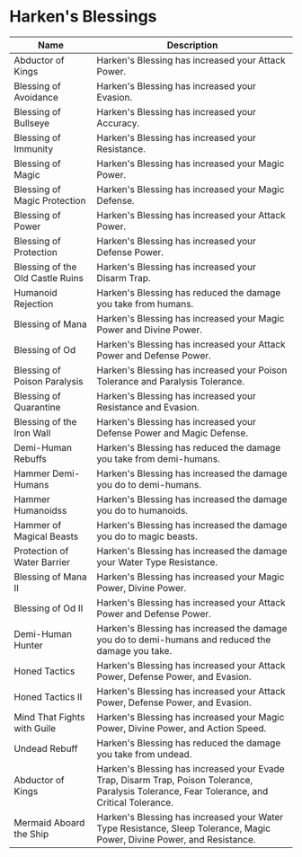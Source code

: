 # Harken's Blessings

| Name                                                    | Description                                                                                                                                  |
| ------------------------------------------------------- | -------------------------------------------------------------------------------------------------------------------------------------------- |
| Abductor of Kings                                       | Harken's Blessing has increased your Attack Power.                                                                                           |
| Blessing of Avoidance                                   | Harken's Blessing has increased your Evasion.                                                                                                |
| Blessing of Bullseye                                    | Harken's Blessing has increased your Accuracy.                                                                                               |
| Blessing of Immunity                                    | Harken's Blessing has increased your Resistance.                                                                                             |
| Blessing of Magic                                       | Harken's Blessing has increased your Magic Power.                                                                                            |
| Blessing of Magic Protection                            | Harken's Blessing has increased your Magic Defense.                                                                                          |
| Blessing of Power                                       | Harken's Blessing has increased your Attack Power.                                                                                           |
| Blessing of Protection                                  | Harken's Blessing has increased your Defense Power.                                                                                          |
| Blessing of the Old Castle Ruins                        | Harken's Blessing has increased your Disarm Trap.                                                                                            |
| <span class="green">Humanoid Rejection</span>           | Harken's Blessing has reduced the damage you take from humans.                                                                               |
| <span class="green">Blessing of Mana</span>             | Harken's Blessing has increased your Magic Power and Divine Power.                                                                           |
| <span class="green">Blessing of Od</span>               | Harken's Blessing has increased your Attack Power and Defense Power.                                                                         |
| <span class="green">Blessing of Poison Paralysis</span> | Harken's Blessing has increased your Poison Tolerance and Paralysis Tolerance.                                                               |
| <span class="green">Blessing of Quarantine</span>       | Harken's Blessing has increased your Resistance and Evasion.                                                                                 |
| <span class="green">Blessing of the Iron Wall</span>    | Harken's Blessing has increased your Defense Power and Magic Defense.                                                                        |
| <span class="green">Demi-Human Rebuffs</span>           | Harken's Blessing has reduced the damage you take from demi-humans.                                                                          |
| <span class="green">Hammer Demi-Humans</span>           | Harken's Blessing has increased the damage you do to demi-humans.                                                                            |
| <span class="green">Hammer Humanoidss</span>            | Harken's Blessing has increased the damage you do to humanoids.                                                                              |
| <span class="green">Hammer of Magical Beasts</span>     | Harken's Blessing has increased the damage you do to magic beasts.                                                                           |
| <span class="green">Protection of Water Barrier</span>  | Harken's Blessing has increased the damage your Water Type Resistance.                                                                       |
| <span class="blue">Blessing of Mana II</span>           | Harken's Blessing has increased your Magic Power, Divine Power.                                                                              |
| <span class="blue">Blessing of Od II</span>             | Harken's Blessing has increased your Attack Power and Defense Power.                                                                         |
| <span class="blue">Demi-Human Hunter</span>             | Harken's Blessing has increased the damage you do to demi-humans and reduced the damage you take.                                            |
| <span class="blue">Honed Tactics</span>                 | Harken's Blessing has increased your Attack Power, Defense Power, and Evasion.                                                               |
| <span class="blue">Honed Tactics II</span>              | Harken's Blessing has increased your Attack Power, Defense Power, and Evasion.                                                               |
| <span class="blue">Mind That Fights with Guile</span>   | Harken's Blessing has increased your Magic Power, Divine Power, and Action Speed.                                                            |
| <span class="blue">Undead Rebuff</span>                 | Harken's Blessing has reduced the damage you take from undead.                                                                               |
| <span class="purple">Abductor of Kings</span>           | Harken's Blessing has increased your Evade Trap, Disarm Trap, Poison Tolerance, Paralysis Tolerance, Fear Tolerance, and Critical Tolerance. |
| <span class="purple">Mermaid Aboard the Ship</span>     | Harken's Blessing has increased your Water Type Resistance, Sleep Tolerance, Magic Power, Divine Power, and Resistance.                      |